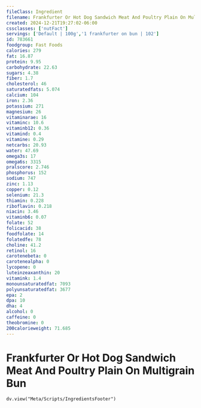 ```yaml
---
fileClass: Ingredient
filename: Frankfurter Or Hot Dog Sandwich Meat And Poultry Plain On Multigrain Bun
created: 2024-12-21T19:27:02-06:00
cssclasses: ['nutFact']
servings: ['Default | 100g','1 frankfurter on bun | 102']
id: 783661
foodgroup: Fast Foods
calories: 279
fat: 16.87
protein: 9.95
carbohydrate: 22.63
sugars: 4.38
fiber: 1.7
cholesterol: 46
saturatedfats: 5.074
calcium: 104
iron: 2.36
potassium: 271
magnesium: 26
vitaminarae: 16
vitaminc: 10.6
vitaminb12: 0.36
vitamind: 0.4
vitamine: 0.29
netcarbs: 20.93
water: 47.69
omega3s: 17
omega6s: 3315
pralscore: 2.746
phosphorus: 152
sodium: 747
zinc: 1.13
copper: 0.12
selenium: 21.3
thiamin: 0.228
riboflavin: 0.218
niacin: 3.46
vitaminb6: 0.07
folate: 52
folicacid: 38
foodfolate: 14
folatedfe: 78
choline: 41.2
retinol: 16
carotenebeta: 0
carotenealpha: 0
lycopene: 0
luteinzeaxanthin: 20
vitamink: 1.4
monounsaturatedfat: 7093
polyunsaturatedfat: 3677
epa: 2
dpa: 10
dha: 4
alcohol: 0
caffeine: 0
theobromine: 0
200calorieweight: 71.685
---
```


# Frankfurter Or Hot Dog Sandwich Meat And Poultry Plain On Multigrain Bun

```dataviewjs
dv.view("Meta/Scripts/IngredientsFooter")
```